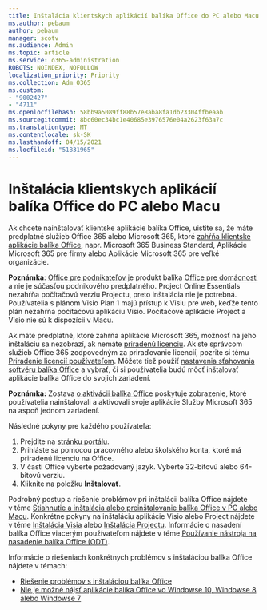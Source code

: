 ```yaml
---
title: Inštalácia klientskych aplikácií balíka Office do PC alebo Macu
ms.author: pebaum
author: pebaum
manager: scotv
ms.audience: Admin
ms.topic: article
ms.service: o365-administration
ROBOTS: NOINDEX, NOFOLLOW
localization_priority: Priority
ms.collection: Adm_O365
ms.custom:
- "9002427"
- "4711"
ms.openlocfilehash: 58bb9a5089ff88b57e8aba8fa1db23304ffbeaab
ms.sourcegitcommit: 8bc60ec34bc1e40685e3976576e04a2623f63a7c
ms.translationtype: MT
ms.contentlocale: sk-SK
ms.lasthandoff: 04/15/2021
ms.locfileid: "51831965"
---
```

# <a name="installing-office-client-apps-on-a-pc-or-mac"></a>Inštalácia klientskych aplikácií balíka Office do PC alebo Macu

Ak chcete nainštalovať klientske aplikácie balíka Office, uistite sa, že máte predplatné služieb Office 365 alebo Microsoft 365, ktoré [zahŕňa klientske aplikácie balíka Office](https://support.office.com/article/office-for-home-and-office-for-business-plans-28cbc8cf-1332-4f04-9123-9b660abb629e), napr. Microsoft 365 Business Standard, Aplikácie Microsoft 365 pre firmy alebo Aplikácie Microsoft 365 pre veľké organizácie.

**Poznámka**: [Office pre podnikateľov](https://support.microsoft.com/office/office-for-home-and-office-for-business-plans-28cbc8cf-1332-4f04-9123-9b660abb629e) je produkt balíka [Office pre domácnosti](https://support.office.com/article/28cbc8cf-1332-4f04-9123-9b660abb629e?wt.mc_id=Alchemy_ClientDIA) a nie je súčasťou podnikového predplatného. Project Online Essentials nezahŕňa počítačovú verziu Projectu, preto inštalácia nie je potrebná. Používatelia s plánom Visio Plan 1 majú prístup k Visiu pre web, keďže tento plán nezahŕňa počítačovú aplikáciu Visio. Počítačové aplikácie Project a Visio nie sú k dispozícii v Macu.

Ak máte predplatné, ktoré zahŕňa aplikácie Microsoft 365, možnosť na jeho inštaláciu sa nezobrazí, ak nemáte [priradenú licenciu](https://support.office.com/article/what-office-365-business-product-or-license-do-i-have-f8ab5e25-bf3f-4a47-b264-174b1ee925fd?wt.mc_id=scl_installoffice_home). Ak ste správcom služieb Office 365 zodpovedným za priraďovanie licencií, pozrite si tému [Priradenie licencií používateľom](https://support.office.com/article/assign-licenses-to-users-in-office-365-for-business-997596b5-4173-4627-b915-36abac6786dc?wt.mc_id=scl_installoffice_home). Môžete tiež použiť [nastavenia sťahovania softvéru balíka Office‎](https://docs.microsoft.com/DeployOffice/manage-software-download-settings-office-365) a vybrať, či si používatelia budú môcť inštalovať aplikácie balíka ‎Office‎ do svojich zariadení.

**Poznámka:** Zostava [o aktivácii balíka Office](https://docs.microsoft.com/microsoft-365/admin/activity-reports/microsoft-office-activations?view=o365-worldwide) poskytuje zobrazenie, ktoré používatelia nainštalovali a aktivovali svoje aplikácie Služby Microsoft 365 na aspoň jednom zariadení.

Následné pokyny pre každého používateľa:

1. Prejdite na [stránku portálu](https://portal.office.com/OLS/MySoftware.aspx).
2. Prihláste sa pomocou pracovného alebo školského konta, ktoré má priradenú licenciu na Office. 
3. V časti Office vyberte požadovaný jazyk. Vyberte 32-bitovú alebo 64-bitovú verziu.
4. Kliknite na položku **Inštalovať**.

Podrobný postup a riešenie problémov pri inštalácii balíka Office nájdete v téme [Stiahnutie a inštalácia alebo preinštalovanie balíka Office v PC alebo Macu](https://support.office.com/article/4414eaaf-0478-48be-9c42-23adc4716658?wt.mc_id=Alchemy_ClientDIA). Konkrétne pokyny na inštaláciu aplikácie Visio alebo Project nájdete v téme [Inštalácia Visia](https://support.office.com/article/f98f21e3-aa02-4827-9167-ddab5b025710) alebo [Inštalácia Projectu](https://support.office.com/article/7059249b-d9fe-4d61-ab96-5c5bf435f281). Informácie o nasadení balíka Office viacerým používateľom nájdete v téme [Používanie nástroja na nasadenie balíka Office (ODT)](https://docs.microsoft.com/alchemyinsights/using-the-office-deployment-tool).

Informácie o riešeniach konkrétnych problémov s inštaláciou balíka Office nájdete v témach:
- [Riešenie problémov s inštaláciou balíka Office](https://support.office.com/article/35ff2def-e0b2-4dac-9784-4cf212c1f6c2#BKMK_ErrorMessages)
- [Nie je možné nájsť aplikácie balíka Office vo Windowse 10, Windowse 8 alebo Windowse 7](https://support.office.com/article/can-t-find-office-applications-in-windows-10-windows-8-or-windows-7-907ce545-6ae8-459b-8d9d-de6764a635d6)
